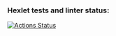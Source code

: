 ### Hexlet tests and linter status:
[![Actions Status](https://github.com/nikitakozlovjr/backend-project-4/actions/workflows/hexlet-check.yml/badge.svg)](https://github.com/nikitakozlovjr/backend-project-4/actions)